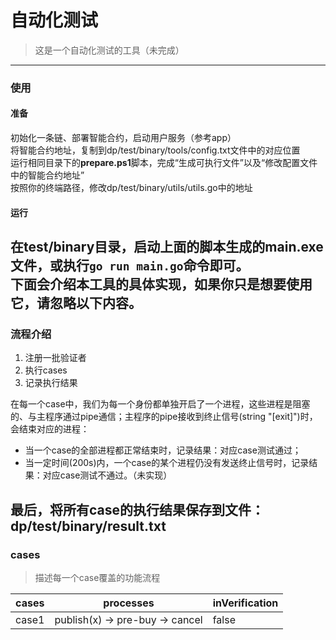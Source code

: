 # 自动化测试  
> 这是一个自动化测试的工具（未完成）
---  
### 使用  
#### 准备
初始化一条链、部署智能合约，启动用户服务（参考app）  
将智能合约地址，复制到dp/test/binary/tools/config.txt文件中的对应位置  
运行相同目录下的**prepare.ps1**脚本，完成“生成可执行文件”以及“修改配置文件中的智能合约地址”  
按照你的终端路径，修改dp/test/binary/utils/utils.go中的地址  
#### 运行  
在test/binary目录，启动上面的脚本生成的**main.exe**文件，或执行```go run main.go```命令即可。  
下面会介绍本工具的具体实现，如果你只是想要使用它，请忽略以下内容。     
---  
### 流程介绍    
1. 注册一批验证者  
1. 执行cases  
1. 记录执行结果  
  
在每一个case中，我们为每一个身份都单独开启了一个进程，这些进程是阻塞的、与主程序通过pipe通信；主程序的pipe接收到终止信号(string "[exit]")时，会结束对应的进程：  
 - 当一个case的全部进程都正常结束时，记录结果：对应case测试通过；  
 - 当一定时间(200s)内，一个case的某个进程仍没有发送终止信号时，记录结果：对应case测试不通过。（未实现）  
   
最后，将所有case的执行结果保存到文件：dp/test/binary/result.txt  
---  
### cases  
> 描述每一个case覆盖的功能流程  

| cases | processes | inVerification |  
| --- | --- | --- |  
| case1 | publish(x) -> pre-buy -> cancel | false |  
